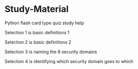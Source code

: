 # Study-Material
Python flash card type quiz study help

Selection 1 is basic definitions 1

Selection 2 is basic definitions 2

Selection 3 is naming the 8 security domains

Selection 4 is identifying which security domain goes to which